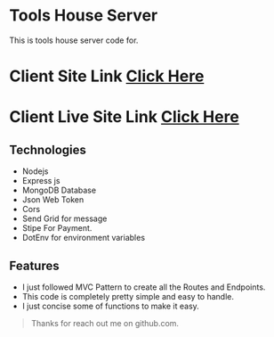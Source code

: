 # Tools House Server

This is tools house server code for.

# Client Site Link [Click Here](https://github.com/programming-hero-web-course1/manufacturer-website-client-side-Ashik-Mahmud)

# Client Live Site Link [Click Here](https://tools-manufactures.web.app)

## Technologies

- Nodejs
- Express js
- MongoDB Database
- Json Web Token
- Cors
- Send Grid for message
- Stipe For Payment.
- DotEnv for environment variables

## Features

- I just followed MVC Pattern to create all the Routes and Endpoints.
- This code is completely pretty simple and easy to handle.
- I just concise some of functions to make it easy.

> Thanks for reach out me on github.com.
